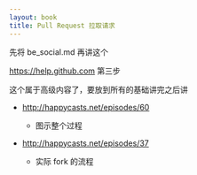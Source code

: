 ```yaml
---
layout: book
title: Pull Request 拉取请求
---
```


先将 be_social.md 再讲这个

https://help.github.com 第三步

这个属于高级内容了，要放到所有的基础讲完之后讲

- http://happycasts.net/episodes/60
  - 图示整个过程

- http://happycasts.net/episodes/37
  - 实际 fork 的流程

